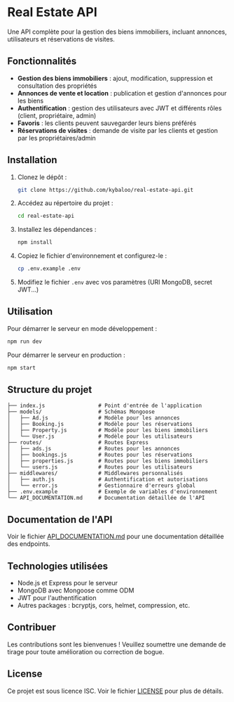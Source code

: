 # Real Estate API

Une API complète pour la gestion des biens immobiliers, incluant annonces, utilisateurs et réservations de visites.

## Fonctionnalités

- **Gestion des biens immobiliers** : ajout, modification, suppression et consultation des propriétés
- **Annonces de vente et location** : publication et gestion d'annonces pour les biens
- **Authentification** : gestion des utilisateurs avec JWT et différents rôles (client, propriétaire, admin)
- **Favoris** : les clients peuvent sauvegarder leurs biens préférés
- **Réservations de visites** : demande de visite par les clients et gestion par les propriétaires/admin

## Installation

1. Clonez le dépôt :
   ```bash
   git clone https://github.com/kybaloo/real-estate-api.git
   ```
2. Accédez au répertoire du projet :
   ```bash
   cd real-estate-api
   ```
3. Installez les dépendances :
   ```bash
   npm install
   ```
4. Copiez le fichier d'environnement et configurez-le :
   ```bash
   cp .env.example .env
   ```
5. Modifiez le fichier `.env` avec vos paramètres (URI MongoDB, secret JWT...)

## Utilisation

Pour démarrer le serveur en mode développement :
```bash
npm run dev
```

Pour démarrer le serveur en production :
```bash
npm start
```

## Structure du projet

```
├── index.js                 # Point d'entrée de l'application
├── models/                  # Schémas Mongoose
│   ├── Ad.js                # Modèle pour les annonces
│   ├── Booking.js           # Modèle pour les réservations
│   ├── Property.js          # Modèle pour les biens immobiliers
│   └── User.js              # Modèle pour les utilisateurs
├── routes/                  # Routes Express
│   ├── ads.js               # Routes pour les annonces
│   ├── bookings.js          # Routes pour les réservations
│   ├── properties.js        # Routes pour les biens immobiliers
│   └── users.js             # Routes pour les utilisateurs
├── middlewares/             # Middlewares personnalisés
│   ├── auth.js              # Authentification et autorisations
│   └── error.js             # Gestionnaire d'erreurs global
├── .env.example             # Exemple de variables d'environnement
└── API_DOCUMENTATION.md     # Documentation détaillée de l'API
```

## Documentation de l'API

Voir le fichier [API_DOCUMENTATION.md](./API_DOCUMENTATION.md) pour une documentation détaillée des endpoints.

## Technologies utilisées

- Node.js et Express pour le serveur
- MongoDB avec Mongoose comme ODM
- JWT pour l'authentification
- Autres packages : bcryptjs, cors, helmet, compression, etc.

## Contribuer

Les contributions sont les bienvenues ! Veuillez soumettre une demande de tirage pour toute amélioration ou correction de bogue.

## License

Ce projet est sous licence ISC. Voir le fichier [LICENSE](./LICENSE) pour plus de détails.
